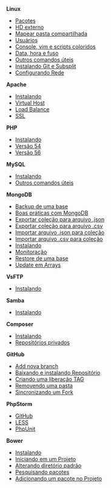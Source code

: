 **Linux**
 - [Pacotes](/linux/pacotes.md)
 - [HD externo](/linux/hd-externo.md)
 - [Mapear pasta compartilhada](/linux/mapear-pasta.md)
 - [Usuários](/linux/usuarios.md)
 - [Console, vim e scripts coloridos](/linux/console-colorido.md)
 - [Data, hora e fuso](/linux/datahora-fuso.md)
 - [Outros comandos úteis](/linux/comandos-uteis.md)
 - [Instalando Git e Subsplit](/linux/gitesubsplit.md)
 - [Configurando Rede](/linux/ip.md)

**Apache**
 - [Instalando](/apache/instalando.md)
 - [Virtual Host](/apache/virtualhost.md)
 - [Load Balance](/apache/loadbalance.md)
 - [SSL](/apache/ssl.md)

**PHP**
- [Instalando](/php/instalando.md)
- [Versão 54](/php/versao-cinco-quatro.md)
- [Versão 56](/php/versao-cinco-seis.md)

**MySQL**
 - [Instalando](/mysql/instalando-mysql.md)
 - [Outros comandos úteis](/mysql/comandos-uteis.md)

**MongoDB**
- [Backup de uma base](/mongodb/dump.md)
- [Boas práticas com MongoDB](/mongodb/boaspraticas.md)
- [Exportar coleção para arquivo .json](/mongodb/exportjson.md)
- [Exportar coleção para arquivo .csv](/mongodb/exportcsv.md)
- [Importar arquivo .json para coleção](/mongodb/importjson.md)
- [Importar arquivo .csv para coleção](/mongodb/importcsv.md)
- [Instalando](/mongodb/instalacao.md)
- [Monitoração](/mongodb/monitoracao.md)
- [Restore de uma base](/mongodb/restore.md)
- [Update em Arrays](/mongodb/update-array.md)

**VsFTP**
 - [Instalando](/ftp/instalando.md)

**Samba**
 - [Instalando](/samba/instalando.md)

**Composer**
- [Instalando](/composer/instalando.md)
- [Repositórios privados](/composer/repo-privado.md)

**GitHub**
- [Add nova branch](/github/add-branch.md)
- [Baixando e instalando Repositório](/github/instalar-repositorio.md)
- [Criando uma liberação TAG](/github/criando-tag.md)
- [Removendo uma pasta](/github/removendo-pasta.md)
- [Sincronizando um Fork](/github/sincronizando-fork.md)

**PhpStorm**
 - [GitHub](/phpstorm/github.md)
 - [LESS](/phpstorm/less.md)
 - [PhpUnit](/phpstorm/phpunit.md)

**Bower**
 - [Instalando](/bower/instalando.md)
 - [Iniciando em um Projeto](/bower/iniciando-em-projeto.md)
 - [Alterando diretório padrão](/bower/alterando-diretorio-padrao.md)
 - [Pesquisando pacotes](/bower/pesquisando-pacotes.md)
 - [Adicionando um pacote no Projeto](/bower/adicionando-pacote.md)
